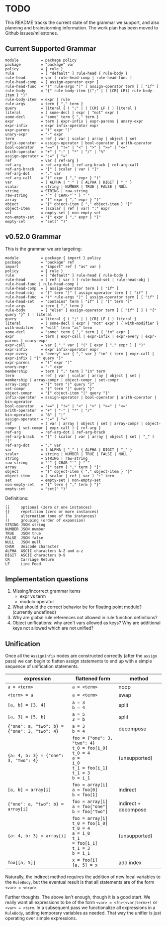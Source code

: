 # TODO

This README tracks the current state of the grammar we support, and also planning
and brainstorming information. The work plan has been moved to Github issues/milestones.

## Current Supported Grammar

```ebnf
module          = package policy
package         = "package" var
policy          = { rule }
rule            = [ "default" ] rule-head { rule-body }
rule-head       = var ( rule-head-comp | rule-head-func )
rule-head-comp  = [ assign-operator expr ]
rule-head-func  = "(" rule-args ")" [ assign-operator term ] [ "if" ]
rule-body       = "{" rule-body-item {(";" | ( [CR] LR)) rule-body-item } "}"
rule-body-item  = expr | rule
rule-args       = term { "," term }
query           = literal { ( ";" | ( [CR] LF ) ) literal }
literal         = ( some-decl | expr | "not" expr )
some-decl       = "some" term { "," term } 
expr            = term | expr-infix | expr-parens | unary-expr
expr-infix      = expr infix-operator expr
expr-parens     = "(" expr ")"
unary-expr      = "-" expr
term            = ref | var | scalar | array | object | set
infix-operator  = assign-operator | bool-operator | arith-operator
bool-operator   = "==" | "!=" | "<" | ">" | ">=" | "<="
arith-operator  = "+" | "-" | "*" | "/" | "%"
assign-operator = ":=" | "="
ref             = var { ref-arg }
ref-arg         = ref-arg-dot | ref-arg-brack | ref-arg-call
ref-arg-brack   = "[" ( scalar | var ) "]"
ref-arg-dot     = "." var
ref-arg-call    = "(" expr { "," expr } ")"
var             = ( ALPHA | "_" ) { ALPHA | DIGIT | "_" }
scalar          = string | NUMBER | TRUE | FALSE | NULL
string          = STRING | raw-string
raw-string      = "`" { CHAR-"`" } "`"
array           = "[" expr { "," expr } "]"
object          = "{" object-item { "," object-item } "}"
object-item     = (scalar | ref | var) ":" expr
set             = empty-set | non-empty-set
non-empty-set   = "{" expr { "," expr } "}"
empty-set       = "set(" ")"
```

## v0.52.0 Grammar

This is the grammar we are targeting:

```ebnf
module          = package { import } policy
package         = "package" ref
import          = "import" ref [ "as" var ]
policy          = { rule }
rule            = [ "default" ] rule-head { rule-body }
rule-head       = ( ref | var ) ( rule-head-set | rule-head-obj | rule-head-func | rule-head-comp )
rule-head-comp  = [ assign-operator term ] [ "if" ]
rule-head-obj   = "[" term "]" [ assign-operator term ] [ "if" ]
rule-head-func  = "(" rule-args ")" [ assign-operator term ] [ "if" ]
rule-head-set   = "contains" term [ "if" ] | "[" term "]"
rule-args       = term { "," term }
rule-body       = [ "else" [ assign-operator term ] [ "if" ] ] ( "{" query "}" ) | literal
query           = literal { ( ";" | ( [CR] LF ) ) literal }
literal         = ( some-decl | expr | "not" expr ) { with-modifier }
with-modifier   = "with" term "as" term
some-decl       = "some" term { "," term } { "in" expr }
expr            = term | expr-call | expr-infix | expr-every | expr-parens | unary-expr
expr-call       = var [ "." var ] "(" [ expr { "," expr } ] ")"
expr-infix      = expr infix-operator expr
expr-every      = "every" var { "," var } "in" ( term | expr-call | expr-infix ) "{" query "}"
expr-parens     = "(" expr ")"
unary-expr      = "-" expr
membership      = term [ "," term ] "in" term
term            = ref | var | scalar | array | object | set | membership | array-compr | object-compr | set-compr
array-compr     = "[" term "|" query "]"
set-compr       = "{" term "|" query "}"
object-compr    = "{" object-item "|" query "}"
infix-operator  = assign-operator | bool-operator | arith-operator | bin-operator
bool-operator   = "==" | "!=" | "<" | ">" | ">=" | "<="
arith-operator  = "+" | "-" | "*" | "/"
bin-operator    = "&" | "|"
assign-operator = ":=" | "="
ref             = ( var | array | object | set | array-compr | object-compr | set-compr | expr-call ) { ref-arg }
ref-arg         = ref-arg-dot | ref-arg-brack
ref-arg-brack   = "[" ( scalar | var | array | object | set | "_" ) "]"
ref-arg-dot     = "." var
var             = ( ALPHA | "_" ) { ALPHA | DIGIT | "_" }
scalar          = string | NUMBER | TRUE | FALSE | NULL
string          = STRING | raw-string
raw-string      = "`" { CHAR-"`" } "`"
array           = "[" term { "," term } "]"
object          = "{" object-item { "," object-item } "}"
object-item     = ( scalar | ref | var ) ":" term
set             = empty-set | non-empty-set
non-empty-set   = "{" term { "," term } "}"
empty-set       = "set(" ")"
```

Definitions:
```
[]     optional (zero or one instances)
{}     repetition (zero or more instances)
|      alternation (one of the instances)
()     grouping (order of expansion)
STRING JSON string
NUMBER JSON number
TRUE   JSON true
FALSE  JSON false
NULL   JSON null
CHAR   Unicode character
ALPHA  ASCII characters A-Z and a-z
DIGIT  ASCII characters 0-9
CR     Carriage Return
LF     Line Feed
```

## Implementation questions

1. Missing/incorrect grammar items
    - expr vs term
    - modulo operator
2. What should the correct behavior be for floating point modulo? (currently undefined)
3. Why are global rule references not allowed in rule function definitions?
4. Object unifications: why aren't vars allowed as keys? Why are additional keys not allowed which are not unified?

## Unification

Once all the `AssignInfix` nodes are constructed correctly (after the `assign` pass) we
can begin to flatten assign statements to end up with a simple sequence of unification
statements. 

|                   expression                  |                                             flattened form                                                              |        method        |
| --------------------------------------------- | ----------------------------------------------------------------------------------------------------------------------- | -------------------  |
| `a = <term>`                                  | `a = <term>`                                                                                                            | noop                 |
| `<term> = a`                                  | `a = <term>`                                                                                                            | swap                 |
| `[a, b] = [3, 4]`                             | <code>a = 3<br>b = 4</code>                                                                                             | split                |
| `[a, 3] = [5, b]`                             | <code>a = 5<br>3 = b</code>                                                                                             | split                |
| `{"one": a, "two": b} = {"one": 3, "two": 4}` | <code>a = 3<br>b = 4</code>                                                                                             | decompose            |
| `{a: 4, b: 3} = {"one": 3, "two": 4}`         | <code>foo = {"one": 3, "two": 4}<br>t_0 = foo[i_0]<br>t_0 = 4<br>a = i_0<br>t_1 = foo[i_1]<br>t_1 = 3<br>b = i_1</code> | (unsupported)        |
| `[a, b] = array[i]`                           | <code>foo = array[i]<br>a = foo[0]<br>b = foo[1]</code>                                                                 | indirect             |
| `{"one": a, "two": b} = array[i]`             | <code>foo = array[i]<br>a = foo["one"]<br>b = foo["two"]</code>                                                         | indirect + decompose |
| `{a: 4, b: 3} = array[i]`                     | <code>foo = array[i]<br>t_0 = foo[i_0]<br>t_0 = 4<br>a = i_0<br>t_1 = foo[i_1]<br>t_1 = 3<br>b = i_1</code>             | (unsupported)        |
| `foo[[a, 5]]`                                 | <code>x = foo[i]<br>[a, 5] = x</code>                                                                                   | add index            |

Naturally, the indirect method requires the addition of new local variables to the `RuleBody`,
but the eventual result is that all statements are of the form `<var> = <expr>`.

Further thoughts. The above isn't enough, though it is a good start. We really want all expressions
to be of the form `<var> = <fn>(<var|term>+)` or `<var> = <term`. In a subsequent pass we
functionalize all expressions in a `RuleBody`, adding temporary variables as needed. That way
the unifier is just operating over simple expressions.
